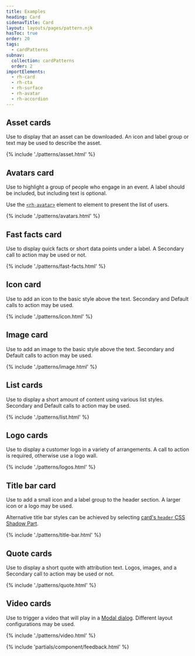 ```yaml
---
title: Examples
heading: Card
sidenavTitle: Card
layout: layouts/pages/pattern.njk
hasToc: true
order: 20
tags:
  - cardPatterns
subnav:
  collection: cardPatterns
  order: 2
importElements:
  - rh-card
  - rh-cta
  - rh-surface
  - rh-avatar
  - rh-accordion
---
```


<script type="module">
  import '@rhds/elements/lib/elements/rh-context-picker/rh-context-picker.js';
</script>

<link rel="stylesheet" href="{{ '/assets/packages/@rhds/elements/elements/rh-table/rh-table-lightdom.css' | url }}">
<link rel="stylesheet" href="{{ '/styles/samp.css' | url }}">

<style>
  rh-card {
    display: block;
    max-width: 360px;
  }

  [color-palette^="light"] :is(a):link {
    color: var(--rh-color-interactive-blue-darker, #0066cc);
  }

  [color-palette^="light"] :is(a):hover {
    color: var(--rh-color-interactive-blue-darkest, #003366);
  }

  [color-palette^="dark"] :is(a):link {
    color: var(--rh-color-interactive-blue-lighter, #92c5f9);
  }

  [color-palette^="dark"] :is(a):hover {
    color: var(--rh-color-interactive-blue-lightest, #b9dafc);
  }
</style>


## Asset cards
Use to display that an asset can be downloaded. An icon and label group or 
text may be used to describe the asset.

{% include './patterns/asset.html' %}


## Avatars card

Use to highlight a group of people who engage in an event. A label
should be included, but including text is optional.

Use the [`<rh-avatar>`](/elements/avatar/) element to element to present
the list of users.

{% include './patterns/avatars.html' %}


## Fast facts card
Use to display quick facts or short data points under a label. A Secondary 
call to action may be used or not.

{% include './patterns/fast-facts.html' %}


## Icon card

Use to add an icon to the basic style above the text. Secondary and Default 
calls to action may be used.

{% include './patterns/icon.html' %}

## Image card

Use to add an image to the basic style above the text.
Secondary and Default calls to action may be used.

{% include './patterns/image.html' %}


## List cards
Use to display a short amount of content using various list styles. 
Secondary and Default calls to action may be used.


{% include './patterns/list.html' %}


## Logo cards
Use to display a customer logo in a variety of arrangements. A call to 
action is required, otherwise use a logo wall.

{% include './patterns/logos.html' %}


## Title bar card

Use to add a small icon and a label group to the header section. A larger icon
or a logo may be used.

Alternative title bar styles can be achieved by selecting [card's `header` CSS
Shadow Part](/elements/card/code/#parts).

{% include './patterns/title-bar.html' %}


## Quote cards

Use to display a short quote with attribution text. Logos, images, and a 
Secondary call to action may be used or not.

{% include './patterns/quote.html' %}


## Video cards

Use to trigger a video that will play in a [Modal dialog](/elements/dialog).
Different layout configurations may be used.

{% include './patterns/video.html' %}


{% include 'partials/component/feedback.html' %}

[element]: /elements/card
[css-props]: /elements/card/code/#css-custom-properties
